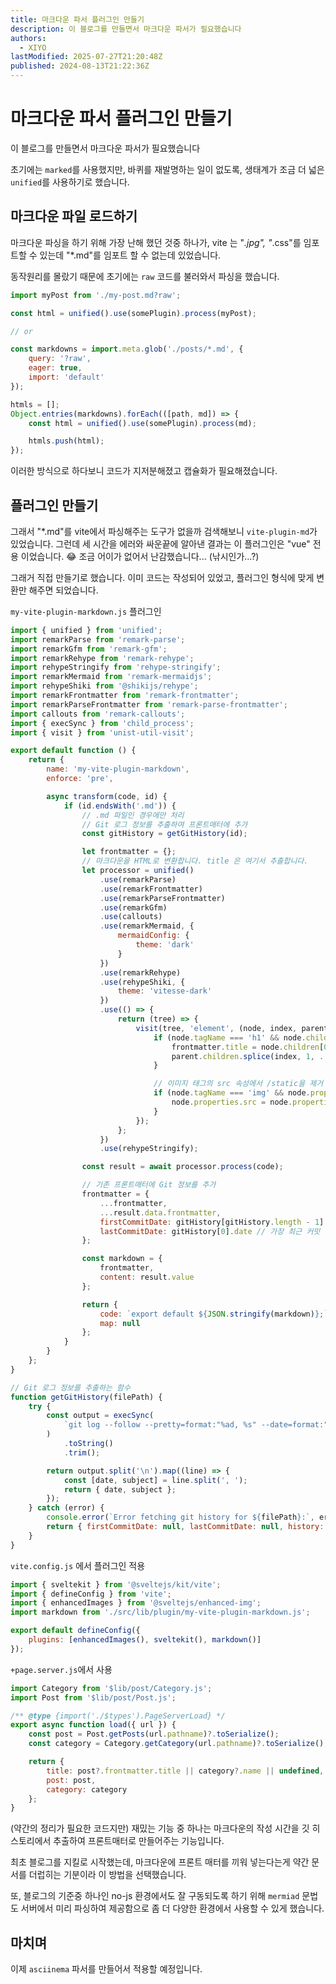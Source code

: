 ```yaml
---
title: 마크다운 파서 플러그인 만들기
description: 이 블로그를 만들면서 마크다운 파서가 필요했습니다
authors:
  - XIYO
lastModified: 2025-07-27T21:20:48Z
published: 2024-08-13T21:22:36Z
---
```

# 마크다운 파서 플러그인 만들기

이 블로그를 만들면서 마크다운 파서가 필요했습니다

초기에는 `marked`를 사용했지만, 바퀴를 재발명하는 일이 없도록,
생태계가 조금 더 넓은 `unified`를 사용하기로 했습니다.

## 마크다운 파일 로드하기

마크다운 파싱을 하기 위해 가장 난해 했던 것중 하나가,
vite 는 "_.jpg", "_.css"를 임포트할 수 있는데 "\*.md"를 임포트 할 수 없는데 있었습니다.

동작원리를 몰랐기 때문에 초기에는 `raw` 코드를 불러와서 파싱을 했습니다.

```js
import myPost from './my-post.md?raw';

const html = unified().use(somePlugin).process(myPost);

// or

const markdowns = import.meta.glob('./posts/*.md', {
	query: '?raw',
	eager: true,
	import: 'default'
});

htmls = [];
Object.entries(markdowns).forEach(([path, md]) => {
	const html = unified().use(somePlugin).process(md);

	htmls.push(html);
});
```

이러한 방식으로 하다보니 코드가 지저분해졌고 캡슐화가 필요해졌습니다.

## 플러그인 만들기

그래서 "\*.md"를 vite에서 파싱해주는 도구가 없을까 검색해보니 `vite-plugin-md`가 있었습니다.
그런데 세 시간을 에러와 싸운끝에 알아낸 결과는 이 플러그인은 "vue" 전용 이었습니다. 😂
조금 어이가 없어서 난감했습니다... (낚시인가...?)

그래거 직접 만들기로 했습니다. 이미 코드는 작성되어 있었고, 플러그인 형식에 맞게 변환만 해주면 되었습니다.

`my-vite-plugin-markdown.js` 플러그인

```js
import { unified } from 'unified';
import remarkParse from 'remark-parse';
import remarkGfm from 'remark-gfm';
import remarkRehype from 'remark-rehype';
import rehypeStringify from 'rehype-stringify';
import remarkMermaid from 'remark-mermaidjs';
import rehypeShiki from '@shikijs/rehype';
import remarkFrontmatter from 'remark-frontmatter';
import remarkParseFrontmatter from 'remark-parse-frontmatter';
import callouts from 'remark-callouts';
import { execSync } from 'child_process';
import { visit } from 'unist-util-visit';

export default function () {
	return {
		name: 'my-vite-plugin-markdown',
		enforce: 'pre',

		async transform(code, id) {
			if (id.endsWith('.md')) {
				// .md 파일인 경우에만 처리
				// Git 로그 정보를 추출하여 프론트매터에 추가
				const gitHistory = getGitHistory(id);

				let frontmatter = {};
				// 마크다운을 HTML로 변환합니다. title 은 여기서 추출합니다.
				let processor = unified()
					.use(remarkParse)
					.use(remarkFrontmatter)
					.use(remarkParseFrontmatter)
					.use(remarkGfm)
					.use(callouts)
					.use(remarkMermaid, {
						mermaidConfig: {
							theme: 'dark'
						}
					})
					.use(remarkRehype)
					.use(rehypeShiki, {
						theme: 'vitesse-dark'
					})
					.use(() => {
						return (tree) => {
							visit(tree, 'element', (node, index, parent) => {
								if (node.tagName === 'h1' && node.children && node.children.length > 0) {
									frontmatter.title = node.children[0].value || '';
									parent.children.splice(index, 1, ...node.children);
								}

								// 이미지 태그의 src 속성에서 /static을 제거
								if (node.tagName === 'img' && node.properties && node.properties.src) {
									node.properties.src = node.properties.src.replace(/^\/static/, '');
								}
							});
						};
					})
					.use(rehypeStringify);

				const result = await processor.process(code);

				// 기존 프론트매터에 Git 정보를 추가
				frontmatter = {
					...frontmatter,
					...result.data.frontmatter,
					firstCommitDate: gitHistory[gitHistory.length - 1].date, // 가장 오래된 커밋
					lastCommitDate: gitHistory[0].date // 가장 최근 커밋
				};

				const markdown = {
					frontmatter,
					content: result.value
				};

				return {
					code: `export default ${JSON.stringify(markdown)};`,
					map: null
				};
			}
		}
	};
}

// Git 로그 정보를 추출하는 함수
function getGitHistory(filePath) {
	try {
		const output = execSync(
			`git log --follow --pretty=format:"%ad, %s" --date=format:"%Y-%m-%dT%H:%M%z" "${filePath}"`
		)
			.toString()
			.trim();

		return output.split('\n').map((line) => {
			const [date, subject] = line.split(', ');
			return { date, subject };
		});
	} catch (error) {
		console.error(`Error fetching git history for ${filePath}:`, error);
		return { firstCommitDate: null, lastCommitDate: null, history: [] };
	}
}
```

`vite.config.js` 에서 플러그인 적용

```js
import { sveltekit } from '@sveltejs/kit/vite';
import { defineConfig } from 'vite';
import { enhancedImages } from '@sveltejs/enhanced-img';
import markdown from './src/lib/plugin/my-vite-plugin-markdown.js';

export default defineConfig({
	plugins: [enhancedImages(), sveltekit(), markdown()]
});
```

`+page.server.js`에서 사용

```js
import Category from '$lib/post/Category.js';
import Post from '$lib/post/Post.js';

/** @type {import('./$types').PageServerLoad} */
export async function load({ url }) {
	const post = Post.getPosts(url.pathname)?.toSerialize();
	const category = Category.getCategory(url.pathname)?.toSerialize();

	return {
		title: post?.frontmatter.title || category?.name || undefined,
		post: post,
		category: category
	};
}
```

(약간의 정리가 필요한 코드지만) 재밌는 기능 중 하나는 마크다운의 작성 시간을 깃 히스토리에서 추출하여 프론트매터로 만들어주는 기능입니다.

최초 블로그를 지킬로 시작했는데, 마크다운에 프론트 매터를 끼워 넣는다는게 약간 문서를 더럽히는 기분이라 이 방법을 선택했습니다.

또, 블로그의 기준중 하나인 no-js 환경에서도 잘 구동되도록 하기 위해 `mermiad` 문법도 서버에서 미리 파싱하여 제공함으로 좀 더 다양한 환경에서 사용할 수 있게 했습니다.

## 마치며

이제 `asciinema` 파서를 만들어서 적용할 예정입니다.
